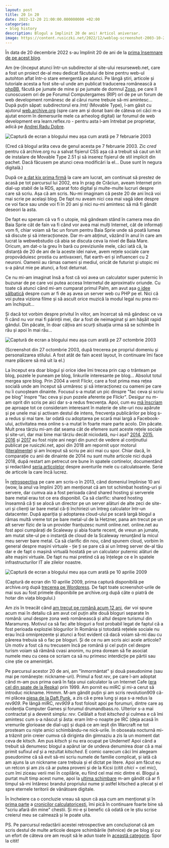 ```yaml
---
layout: post
title: 20 în 20
date: 2022-12-20 21:00:00.000000000 +02:00
categories:
- blog history
description: Blogul a împlinit 20 de ani! Articol aniversar.
image: https://content.rusiczki.net/2022/12/weblog-screenshot-2003-10-27.png
---
```

În data de 20 decembrie 2022 s-au împlinit 20 de ani de la [prima însemnare de pe acest blog](https://www.rusiczki.net/2002/12/20/restart/).

Am (re-)început atunci într-un subdirector al site-ului resurseweb.net, care a fost un proiect de-al meu dedicat făcutului de bine pentru web-ul autohton aflat într-o stare emergentă pe atunci. Pe lângă știri, articole și tutoriale acesta a fost site-ul unde am publicat traducerea românească a [phpBB](https://www.phpbb.com/), făcută pe jumate de mine și pe jumate de domnul [Zoso](https://zoso.ro/), pe care îl cunoscusem ori de pe Forumul Computergames (RIP) ori de pe un forum de web development românesc de al cărui nume trebuie să-mi amintesc... După puțin săpat: subdirectorul era /mt/ (Movable Type), l-am găsit cu ajutorul [web.archive.org](https://web.archive.org) (spre care am și donat bani de câteva ori căci m-a ajutat enorm în demersurile mele ca arheolog digital) iar forumul de web development era learn.reflex.ro - pentru asta l-am întrebat pe proprietar, adică pe [Andrei Radu Dobre](https://andreiard.ro/).

![Captură de ecran a blogului meu așa cum arată pe 7 februarie 2003](https://content.rusiczki.net/2022/12/weblog-screenshot-2003-02-07.png)

(Cred că blogul arăta ceva de genul acesta pe 7 februarie 2003. Zic *cred* pentru că archive.org nu a salvat fișierul CSS așa că a trebuit să caut un kit de instalare de Movable Type 2.51 și să inserez fișierul de stil implicit din pachet. Dacă făcusem pe atunci ceva modificări la el... Duse sunt în negura digitală.)

După ce [a dat kix prima firmă](https://www.rusiczki.net/2022/03/15/cum-sa-calatoresti-in-timp-ghid-practic/) la care am lucrat, am continuat să prestez de acasă pe tot parcursul lui 2002, era în prag de Crăciun, aveam Internet prin dial-up stabil de la RDS, aparat foto digital și multe-multe lucruri despre care să scriu. Așa că am scris. Nu-mi imaginam că peste 20 de ani încă voi mai scrie pe același blog. De fapt nu aveam nici cea mai vagă idee despre ce voi face sau unde voi fi în 20 ani și nici nu-mi amintesc să mă fi gândit deseori la asta.

De fapt eu speram că va fi o utopie, mă gândeam stând în camera mea din Baia Sprie cât de fain va fi când vor avea mai mulți Internet, cât de informați vom fi, chiar voiam să fac un forum pentru Baia Sprie unde să poată lumea să discute și să interacționeze. Dar m-am abținut, văzând în anul în care am lucrat la webwebstudio că abia se discuta ceva la nivel de Baia Mare. Oricum, am dat-o la greu în bară cu previziunile mele, căci iată că, la distanță de 20 de ani de la aceste idei naive, avem rețele sociale care propovăduiesc prostia cu antivaxxeri, flat earth-eri și influenceri cu 2 neuroni. Oamenii au rămas oameni și mediul, oricât de futurist și utopic mi s-a părut mie pe atunci, a fost deturnat.

Ce nu mi-am imaginat însă a fost că voi avea un calculator super puternic în buzunar de pe care voi putea accesa Internetul de aproximativ oriunde. Cu toate că atunci când mi-am cumparat primul Palm, am avut așa [o idee sălbatică](https://www.rusiczki.net/2003/04/03/a-wish/) despre cum ar fi de aș avea un server web cu PHP pe el. Nici că voi putea viziona filme și să ascult orice muzică la modul legal nu prea mi-am închipuit...

Și dacă tot vorbim despre privitul în viitor, am încercat să mă gândesc ce va fi când nu vor mai fi părinții mei, dar a fost de neimaginat și am hâșăit rapid gândul. Din păcate, în doar câțiva ani scurți situația urma să se schimbe în rău și apoi în mai rău...

![Captură de ecran a blogului meu așa cum arată pe 27 octombrie 2003](https://content.rusiczki.net/2022/12/weblog-screenshot-2003-10-27.png)

(Screenshot din 27 octombrie 2003, după trecerea pe propriul domeniu și personalizarea stilului. A fost atât de fain acest layout, în continuare îmi face mare plăcere să mă uit la el.)

La început era doar blogul și orice idee îmi trecea prin cap o trânteam pe blog, pozele le puneam pe blog, linkurile interesante pe blog... Absolut totul mergea spre blog. Prin 2004 a venit Flickr, care a fost prima mea rețea socială unde am început să urmăresc și să interacționez cu oameni pe care nu îi cunoșteam dinainte. Focusul s-a mutat un pic dinspre "fac ceva și scriu pe blog" înspre "fac ceva și pun pozele aferente pe Flickr". Desigur nu m-am oprit din scris pe aici dar s-a redus frecvența. Apoi, cum eu [mă înscriam](https://www.rusiczki.net/2011/04/11/activitate-distribuita/) pe aproape tot ce consideram interesant în materie de site-uri nou apărute și pe unele mai și activam destul de intens, frecvența publicărilor pe blog s-a redus și mai tare. Iar odată cu adoptarea pe scară mai largă a Facebook-ului, activitatea mea online s-a mutat în foarte mare parte acolo. Din păcate. Mult prea târziu mi-am dat seama cât de efemere sunt aceste rețele sociale și site-uri, dar mai bine mai târziu decât niciodată, nu-i așa? [2014](https://www.rusiczki.net/2014/), [2015](https://www.rusiczki.net/2015/), [2016](https://www.rusiczki.net/2016/) și [2017](https://www.rusiczki.net/2017/) au fost niște ani negri din punct de vedere al conținutlui publicat pe rusiczki.net, apoi din 2018 am repornit ușor motorul ([literalmente](https://www.rusiczki.net/2018/01/08/a-new-blogging-engine/)) și am început să scriu pe aici mai cu spor. Chiar dacă, în comparație cu anii de dinainte de 2014 nu sunt multe articole nici după 2018, după restart am petrecut ore bune în spatele cortinelor, documentând și redactând [seria articolelor](http://www.rusiczki.net/category/cronici-calculatoricești) despre aventurile mele cu calculatoarele. Serie de articole la care încă lucrez.

În [retrospectiva](https://www.rusiczki.net/2013/09/11/zece-ani-de-rusiczki-net/) pe care am scris-o în 2013, când domeniul împlinise 10 ani (wow, la anul va împlini 20!) am menționat că am tot schimbat hosting-uri și servere, dar cumva aia a fost perioada când shared hosting și serverele bare metal erau tot ce era disponibil. Ca să clarific: shared hosting înseamnă că ți se alocă un director pe un server alături de alte zeci de site-uri și clienți iar bare metal că-ți închiriezi un întreg calculator într-un datacenter. După apariția și adoptarea cloud-ului pe scară largă blogul a rămas multă vreme tot pe bare metal-ul de la Hetzner, pana am trecut pe un alt server fizic de la un provider franțuzesc numit online.net. online.net au fost apoi cumpărați de Scaleway și abia foarte recent, de vreun an jumate, am mutat site-ul pe o instanță de cloud de la Scaleway renunțând la micul meu server bare metal. Ca să clarific din nou, când spunem cloud, vorbim în general despre mașini virtuale - ție ți se pare că ai un întreg server de-al tău dar e de fapt o mașină virtuală hostată pe un calculator puternic alături de alte mașini virtuale. De fapt nu mai pretind că aș înțelege ce e în spatele infrastructurilor IT ale zilelor noastre.

![Captură de ecran a blogului meu așa cum arată pe 10 aprilie 2009](https://content.rusiczki.net/2022/12/weblog-screenshot-2009-04-10.png)

(Captură de ecran din 10 aprilie 2009, prima captură disponibilă pe archive.org după [trecerea pe Wordpress](https://www.rusiczki.net/2009/04/02/keeping-up-with-the-times/). De fapt toate screenshot-urile de mai sus au fost primele disponibile pe archive.org după câte o piatră de hotar din viața blogului.)

Am zis în treacăt când [am trecut pe română acum 12 ani](https://www.rusiczki.net/2010/08/30/romana/), dar voi spune acum mai în detaliu că am avut cel puțin alte două bloguri separate în română: unul despre zona web românească și altul despre turismul din Maramureș. Motivul ca să fac alte bloguri a fost probabil legat de faptul că a fost perioada exploziei blogurilor în România și totodată rețelele sociale nu erau încă omniprezente și atunci a fost evident că dacă voiam să-mi dau cu părerea trebuia să o fac pe bloguri. Și de ce nu am scris aici acele articole? Un motiv a fost că nu trecusem încă pe română și cel puțin cel despre turism voiam să rămână cvasi anonim, nu prea doream să fie asociat numele meu cu ceea ce scriam ca să nu primesc interdicție pe pârtii sau cine știe ce amenințări.

Pe parcursul acestor 20 de ani, am "înmormântat" și două pseudonime (sau mai pe românește: nickname-uri). Primul a fost *rev*, pe care l-am adoptat când m-am pus prima oară în fața unui calculator la un Internet Cafe ([era cel din spate de la Repka](https://goo.gl/maps/H6BYBy5atVpt3eRW7)) prin 1999. Am pornit eu mIRC și mi-a cerut să introduc nickname. Hmmm. M-am gândit puțin și am scris revolution909 că-mi plăcea [piesa de la Daft Punk](https://www.youtube.com/watch?v=uURB-vo9rZ4), a zis că e prea lung și așa s-a redus la *rev909*. Pe lângă mIRC, *rev909* a fost folosit apoi pe forumuri, dintre care aș evidenția Computer Games și forumul drumandbass.ro. Ulterior s-a mai contractat și a devenit simplu: *rev*. Celălalt a fost *kitsched* și culmea e că îmi amintesc cum s-a născut și ăsta: eram într-o noapte pe IRC (deja acasă în vremurile glorioase de dial-up) și după ce am ieșit din Warcraft ne tot prosteam cu niște amici schimbându-ne nick-urile. În oboseala nocturnă mi-a trăznit prin creier cumva că diriginta din gimnaziu a zis la un moment dat ceva de kitsch. Am pus *kitsch* și nu era ocupat pe Undernet! Apoi când a trebuit să denumesc blogul a apărut iar de undeva denumirea doar că a mai primit sufixul *ed* și a rezultat *kitsched*. E comic oarecum căci îmi alegeam pseudonime că să evit să-mi scriu numele de familie complicat, și iată că am ajuns la un nickname care trebuia și el dictat pe litere. Apoi am făcut eu un retcon și am zis că ar putea proveni și de la Kicsi (citit *chici* = cel mic), cum îmi ziceau verii mei în copilărie, eu fiind cel mai mic dintre ei. Blogul a purtat mult timp acest nume, apoi la [ultima schimbare](https://www.rusiczki.net/2018/01/08/a-new-blogging-engine/) m-am gândit că ar fi timpul să-mi întăresc brandul propriului nume și astfel kitsched a plecat și el spre eternele teritorii de vânătoare digitale.

În încheiere ca o concluzie vreau să spun că așa cum am menționat și în [prima parte](https://www.rusiczki.net/2021/07/08/cronici-calculatoricesti-cip/) a [cronicilor calculatoricești](http://www.rusiczki.net/category/cronici-calculatoricești), îmi pică în continuare foarte bine să "scriu afară din mine" chestii. Și mi-e și benefic că odată ce le știu scrise creierul meu se calmează și le poate uita.

PS. Pe parcursul redactării acestei retrospective am concluzionat că am scris destul de multe articole despre schimbările (tehnice) de pe blog și cu un efort de câteva ore am reușit să le adun toate în [această categorie](http://www.rusiczki.net/category/blog-history). Spor la citit!
